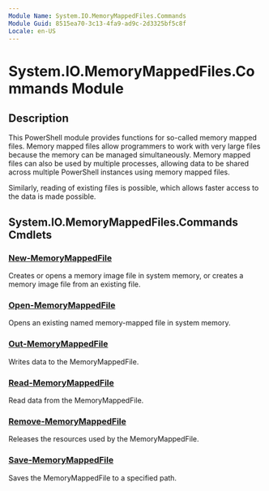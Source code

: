 ```yaml
---
Module Name: System.IO.MemoryMappedFiles.Commands
Module Guid: 8515ea70-3c13-4fa9-ad9c-2d3325bf5c8f
Locale: en-US
---
```


# System.IO.MemoryMappedFiles.Commands Module
## Description
This PowerShell module provides functions for so-called memory mapped files. Memory mapped files allow programmers to work with very large files because the memory can be managed simultaneously. Memory mapped files can also be used by multiple processes, allowing data to be shared across multiple PowerShell instances using memory mapped files.

Similarly, reading of existing files is possible, which allows faster access to the data is made possible.

## System.IO.MemoryMappedFiles.Commands Cmdlets
### [New-MemoryMappedFile](New-MemoryMappedFile.md)
Creates or opens a memory image file in system memory, or creates a memory image file from an existing file.

### [Open-MemoryMappedFile](Open-MemoryMappedFile.md)
Opens an existing named memory-mapped file in system memory.

### [Out-MemoryMappedFile](Out-MemoryMappedFile.md)
Writes data to the MemoryMappedFile.

### [Read-MemoryMappedFile](Read-MemoryMappedFile.md)
Read data from the MemoryMappedFile.

### [Remove-MemoryMappedFile](Remove-MemoryMappedFile.md)
Releases the resources used by the MemoryMappedFile.

### [Save-MemoryMappedFile](Save-MemoryMappedFile.md)
Saves the MemoryMappedFile to a specified path.

